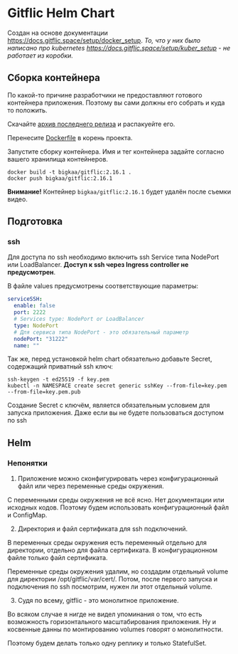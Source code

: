 # Gitflic Helm Chart

Создан на основе документации https://docs.gitflic.space/setup/docker_setup. _То, что у них было написано про
kubernetes https://docs.gitflic.space/setup/kuber_setup - не работает из коробки._

## Сборка контейнера

По какой-то причине разработчики не предоставляют готового контейнера приложения. Поэтому вы сами должны его собрать и
куда то положить.

Скачайте [архив последнего релиза](https://gitflic.ru/project/gitflic/gitflic/release) и распакуейте его.

Перенесите [Dockerfile](Dockerfile) в корень проекта.

Запустите сборку контейнера. Имя и тег контейнера задайте согласно вашего хранилища контейнеров.

```shell
docker build -t bigkaa/gitflic:2.16.1 .
docker push bigkaa/gitflic:2.16.1
```

**Внимание!** Контейнер `bigkaa/gitflic:2.16.1` будет удалён после съемки видео.

## Подготовка

### ssh

Для доступа по ssh необходимо включить ssh Service типа NodePort или LoadBalancer.
**Доступ к ssh через Ingress controller не предусмотрен**.

В файле values предусмотрены соответствующие параметры:

```yaml
serviceSSH:
  enable: false
  port: 2222
  # Services type: NodePort or LoadBalancer
  type: NodePort
  # Для сервиса типа NodePort - это обязательный параметр
  nodePort: "31222"
  name: ""
```

Так же, перед установкой helm chart обязательно добавьте Secret, содержащий приватный ssh ключ:

```shell
ssh-keygen -t ed25519 -f key.pem
kubectl -n NAMESPACE create secret generic sshKey --from-file=key.pem --from-file=key.pem.pub 
```

Создание Secret с ключём, является обязательным условием для запуска приложения. Даже если
вы не будете пользоваться доступом по ssh 

## Helm

### Непонятки

1. Приложение можно сконфигурировать через конфигурационный файл или через переменные среды окружения.

С переменными среды окружения не всё ясно. Нет документации или исходных кодов. Поэтому
будем использовать конфигурационный файл и ConfigMap.

2. Директория и файл сертификата для ssh подключений.

В переменных среды окружения есть переменный отдельно для директории, отдельно для
файла сертификата. В конфигурационном файле только файл сертификата.

Переменные среды окружения удалим, но создадим отдельный volume для директории
/opt/gitflic/var/cert/. Потом, после первого запуска и подключения по ssh посмотрим,
нужен ли этот отдельный volume.

3. Судя по всему, gitflic - это монолитное приложение.

Во всяком случае я нигде не видел упоминания о том, что есть возможность горизонтального
масштабирования приложения. Ну и косвенные данны по монтированию volumes говорят о
монолитности.

Поэтому будем делать только одну реплику и только StatefulSet.